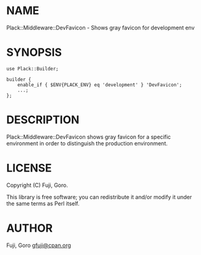 # NAME

Plack::Middleware::DevFavicon - Shows gray favicon for development env

# SYNOPSIS

    use Plack::Builder;

    builder {
        enable_if { $ENV{PLACK_ENV} eq 'development' } 'DevFavicon';
        ...;
    };

# DESCRIPTION

Plack::Middleware::DevFavicon shows gray favicon for a specific environment
in order to distinguish the production environment.

# LICENSE

Copyright (C) Fuji, Goro.

This library is free software; you can redistribute it and/or modify
it under the same terms as Perl itself.

# AUTHOR

Fuji, Goro <gfuji@cpan.org>
